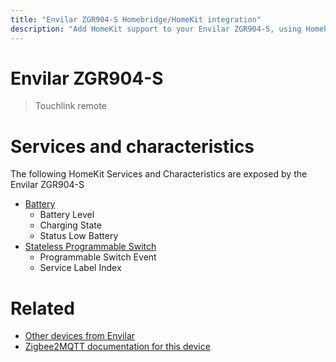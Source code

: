 ```yaml
---
title: "Envilar ZGR904-S Homebridge/HomeKit integration"
description: "Add HomeKit support to your Envilar ZGR904-S, using Homebridge, Zigbee2MQTT and homebridge-z2m."
---
```

<!---
This file has been GENERATED using src/docgen/docgen.ts
DO NOT EDIT THIS FILE MANUALLY!
-->
# Envilar ZGR904-S
> Touchlink remote


# Services and characteristics
The following HomeKit Services and Characteristics are exposed by
the Envilar ZGR904-S

* [Battery](../../battery.md)
  * Battery Level
  * Charging State
  * Status Low Battery
* [Stateless Programmable Switch](../../action.md)
  * Programmable Switch Event
  * Service Label Index


# Related
* [Other devices from Envilar](../index.md#envilar)
* [Zigbee2MQTT documentation for this device](https://www.zigbee2mqtt.io/devices/ZGR904-S.html)